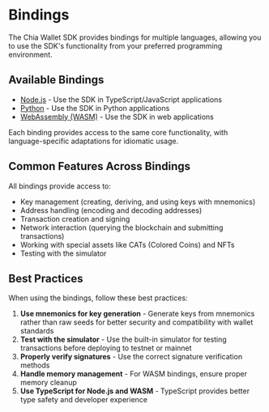 # Bindings

The Chia Wallet SDK provides bindings for multiple languages, allowing you to use the SDK's functionality from your preferred programming environment.

## Available Bindings

- [Node.js](./nodejs.md) - Use the SDK in TypeScript/JavaScript applications
- [Python](./python.md) - Use the SDK in Python applications
- [WebAssembly (WASM)](./wasm.md) - Use the SDK in web applications

Each binding provides access to the same core functionality, with language-specific adaptations for idiomatic usage.

## Common Features Across Bindings

All bindings provide access to:

- Key management (creating, deriving, and using keys with mnemonics)
- Address handling (encoding and decoding addresses)
- Transaction creation and signing
- Network interaction (querying the blockchain and submitting transactions)
- Working with special assets like CATs (Colored Coins) and NFTs
- Testing with the simulator

## Best Practices

When using the bindings, follow these best practices:

1. **Use mnemonics for key generation** - Generate keys from mnemonics rather than raw seeds for better security and compatibility with wallet standards
2. **Test with the simulator** - Use the built-in simulator for testing transactions before deploying to testnet or mainnet
3. **Properly verify signatures** - Use the correct signature verification methods
4. **Handle memory management** - For WASM bindings, ensure proper memory cleanup
5. **Use TypeScript for Node.js and WASM** - TypeScript provides better type safety and developer experience
